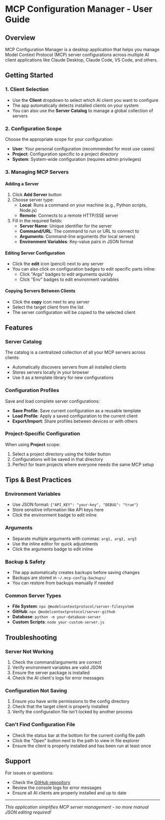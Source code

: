 # MCP Configuration Manager - User Guide

## Overview

MCP Configuration Manager is a desktop application that helps you manage Model Context Protocol (MCP) server configurations across multiple AI client applications like Claude Desktop, Claude Code, VS Code, and others.

## Getting Started

### 1. Client Selection
- Use the **Client** dropdown to select which AI client you want to configure
- The app automatically detects installed clients on your system
- You can also use the **Server Catalog** to manage a global collection of servers

### 2. Configuration Scope
Choose the appropriate scope for your configuration:
- **User**: Your personal configuration (recommended for most use cases)
- **Project**: Configuration specific to a project directory
- **System**: System-wide configuration (requires admin privileges)

### 3. Managing MCP Servers

#### Adding a Server
1. Click **Add Server** button
2. Choose server type:
   - **Local**: Runs a command on your machine (e.g., Python scripts, Node.js)
   - **Remote**: Connects to a remote HTTP/SSE server
3. Fill in the required fields:
   - **Server Name**: Unique identifier for the server
   - **Command/URL**: The command to run or URL to connect to
   - **Arguments**: Command-line arguments (for local servers)
   - **Environment Variables**: Key-value pairs in JSON format

#### Editing Server Configuration
- Click the **edit** icon (pencil) next to any server
- You can also click on configuration badges to edit specific parts inline:
  - Click "Args" badges to edit arguments quickly
  - Click "Env" badges to edit environment variables

#### Copying Servers Between Clients
- Click the **copy** icon next to any server
- Select the target client from the list
- The server configuration will be copied to the selected client

## Features

### Server Catalog
The catalog is a centralized collection of all your MCP servers across clients:
- Automatically discovers servers from all installed clients
- Stores servers locally in your browser
- Use it as a template library for new configurations

### Configuration Profiles
Save and load complete server configurations:
- **Save Profile**: Save current configuration as a reusable template
- **Load Profile**: Apply a saved configuration to the current client
- **Export/Import**: Share profiles between devices or with others

### Project-Specific Configuration
When using **Project** scope:
1. Select a project directory using the folder button
2. Configurations will be saved in that directory
3. Perfect for team projects where everyone needs the same MCP setup

## Tips & Best Practices

### Environment Variables
- Use JSON format: `{"API_KEY": "your-key", "DEBUG": "true"}`
- Store sensitive information like API keys here
- Click the environment badge to edit inline

### Arguments
- Separate multiple arguments with commas: `arg1, arg2, arg3`
- Use the inline editor for quick adjustments
- Click the arguments badge to edit inline

### Backup & Safety
- The app automatically creates backups before saving changes
- Backups are stored in `~/.mcp-config-backups/`
- You can restore from backups manually if needed

### Common Server Types
- **File System**: `npx @modelcontextprotocol/server-filesystem`
- **GitHub**: `npx @modelcontextprotocol/server-github`
- **Database**: `python -m your-database-server`
- **Custom Scripts**: `node your-custom-server.js`

## Troubleshooting

### Server Not Working
1. Check the command/arguments are correct
2. Verify environment variables are valid JSON
3. Ensure the server package is installed
4. Check the AI client's logs for error messages

### Configuration Not Saving
1. Ensure you have write permissions to the config directory
2. Check that the target client is properly installed
3. Verify the configuration file isn't locked by another process

### Can't Find Configuration File
- Check the status bar at the bottom for the current config file path
- Click the "Open" button next to the path to view in file explorer
- Ensure the client is properly installed and has been run at least once

## Support

For issues or questions:
- Check the [GitHub repository](https://github.com/your-repo/mcp-config-manager)
- Review the console logs for error messages
- Ensure all AI clients are properly installed and up to date

---

*This application simplifies MCP server management - no more manual JSON editing required!*